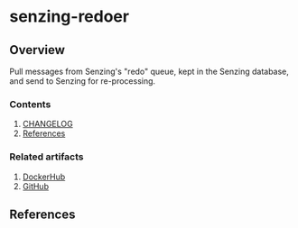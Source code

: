 # senzing-redoer

## Overview

Pull messages from Senzing's "redo" queue, kept in the Senzing database, and send to Senzing for re-processing.

### Contents

1. [CHANGELOG](CHANGELOG.md)
1. [References](#references)

### Related artifacts

1. [DockerHub](https://hub.docker.com/r/senzing/redoer)
1. [GitHub](https://github.com/Senzing/redoer)

## References
